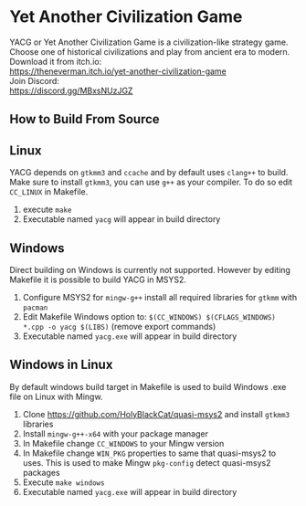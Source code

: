# Yet Another Civilization Game
YACG or Yet Another Civilization Game is a civilization-like strategy game. Choose one of historical civilizations and play from ancient era to modern.  
Download it from itch.io:  
https://theneverman.itch.io/yet-another-civilization-game  
Join Discord:  
https://discord.gg/MBxsNUzJGZ

How to Build From Source
--------------

Linux
-----
YACG depends on `gtkmm3` and `ccache` and by default uses `clang++` to build. Make sure to install `gtkmm3`, you can use `g++` as your compiler. To do so edit `CC_LINUX` in Makefile.  
1. execute `make`
2. Executable named `yacg` will appear in build directory

Windows
-------
Direct building on Windows is currently not supported. However by editing Makefile it is possible to build YACG in MSYS2.  
1. Configure MSYS2 for `mingw-g++` install all required libraries for `gtkmm` with `pacman`
2. Edit Makefile Windows option to: `$(CC_WINDOWS) $(CFLAGS_WINDOWS) *.cpp -o yacg $(LIBS)` (remove export commands)
3. Executable named `yacg.exe` will appear in build directory

Windows in Linux
---------------
By default windows build target in Makefile is used to build Windows .exe file on Linux with Mingw.
1. Clone https://github.com/HolyBlackCat/quasi-msys2 and install `gtkmm3` libraries
2. Install `mingw-g++-x64` with your package manager
3. In Makefile change `CC_WINDOWS` to your Mingw version
4. In Makefile change `WIN_PKG` properties to same that quasi-msys2 to uses. This is used to make Mingw `pkg-config` detect quasi-msys2 packages
5. Execute `make windows`
6. Executable named `yacg.exe` will appear in build directory
